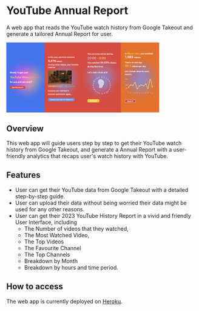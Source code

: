 # YouTube Annual Report

A web app that reads the YouTube watch history from Google Takeout and generate a tailored Annual Report for user.

  <div style="display: flex;">
    <img src="public/01.PNG"  width="20%">
    <img src="public/02.PNG"  width="20%">
    <img src="public/03.PNG"  width="20%">
    <img src="public/04.PNG"  width="20%">
  </div>

## Overview

This web app will guide users step by step to get their YouTube watch history from Google Takeout, and generate a Annual Report with a user-friendly analytics that recaps user's watch history with YouTube.

## Features

- User can get their YouTube data from Google Takeout with a detailed step-by-step guide.
- User can upload their data without being worried their data might be used for any other reasons.
- User can get their 2023 YouTube History Report in a vivid and friendly User Interface, including
  - The Number of videos that they watched,
  - The Most Watched Video,
  - The Top Videos
  - The Favourite Channel
  - The Top Channels
  - Breakdown by Month
  - Breakdown by hours and time period.

## How to access

The web app is currently deployed on [Heroku](https://youtube-history-report-c80c692ddefb.herokuapp.com/).
